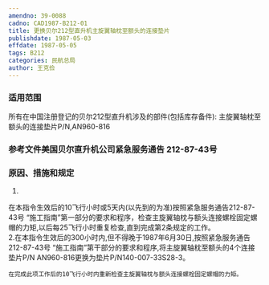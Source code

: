 ```yaml
---
amendno: 39-0088  
cadno: CAD1987-B212-01  
title: 更换贝尔212型直升机主旋翼轴枕至额头的连接垫片  
publishdate: 1987-05-03  
effdate: 1987-05-05  
tags: B212  
categories: 民航总局  
author: 王克俭  
---
```

  
### 适用范围  
所有在中国注册登记的贝尔212型直升机涉及的部件(包括库存备件): 主旋翼轴枕至额头的连接垫片P/N,AN960-816  
  
<!--more-->  
### 参考文件美国贝尔直升机公司紧急服务通告 212-87-43号  
  
### 原因、措施和规定  
1.  
在本指令生效后的10飞行小时或5天内(以先到的为准)按照紧急服务通告212-87-43号 “施工指南”第一部分的要求和程序，检查主旋翼轴枕与额头连接螺栓固定螺帽的力矩,以后每25飞行小时重复检查,直到完成第2条规定的工作。  
    2.在本指令生效后的300小时内,但不得晚于1987年6月30日,按照紧急服务通告212-87-43号 “施工指南”第干部分的要求和程序,将主旋翼轴枕至额头的4个连接垫片P/N AN960-816更换为垫片P/N140-007-33S28-3。  
  
    在完成此项工作后的10飞行小时内重新检查主旋翼轴枕与额头连接螺栓固定螺帽的力矩。  
  
